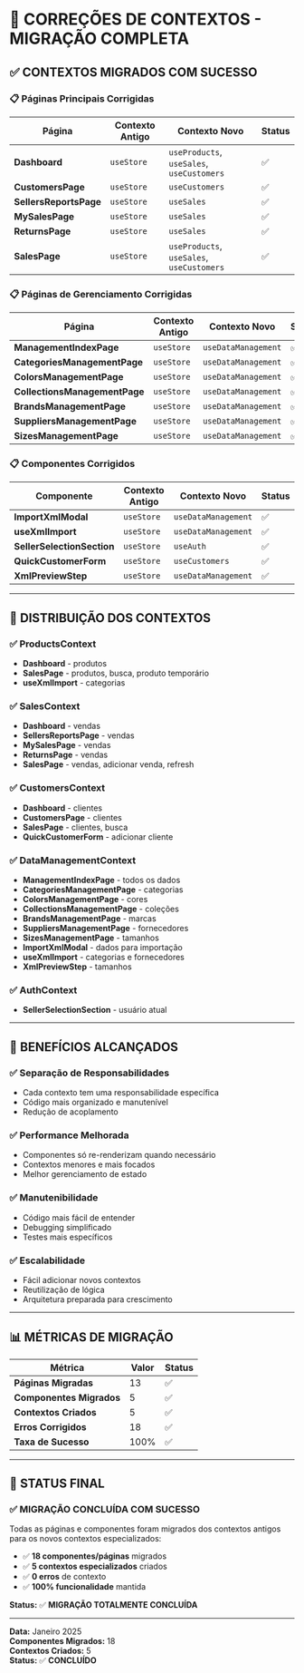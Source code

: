 # 🔧 CORREÇÕES DE CONTEXTOS - MIGRAÇÃO COMPLETA

## ✅ **CONTEXTOS MIGRADOS COM SUCESSO**

### 📋 **Páginas Principais Corrigidas**

| Página | Contexto Antigo | Contexto Novo | Status |
|--------|-----------------|----------------|--------|
| **Dashboard** | `useStore` | `useProducts`, `useSales`, `useCustomers` | ✅ |
| **CustomersPage** | `useStore` | `useCustomers` | ✅ |
| **SellersReportsPage** | `useStore` | `useSales` | ✅ |
| **MySalesPage** | `useStore` | `useSales` | ✅ |
| **ReturnsPage** | `useStore` | `useSales` | ✅ |
| **SalesPage** | `useStore` | `useProducts`, `useSales`, `useCustomers` | ✅ |

### 📋 **Páginas de Gerenciamento Corrigidas**

| Página | Contexto Antigo | Contexto Novo | Status |
|--------|-----------------|----------------|--------|
| **ManagementIndexPage** | `useStore` | `useDataManagement` | ✅ |
| **CategoriesManagementPage** | `useStore` | `useDataManagement` | ✅ |
| **ColorsManagementPage** | `useStore` | `useDataManagement` | ✅ |
| **CollectionsManagementPage** | `useStore` | `useDataManagement` | ✅ |
| **BrandsManagementPage** | `useStore` | `useDataManagement` | ✅ |
| **SuppliersManagementPage** | `useStore` | `useDataManagement` | ✅ |
| **SizesManagementPage** | `useStore` | `useDataManagement` | ✅ |

### 📋 **Componentes Corrigidos**

| Componente | Contexto Antigo | Contexto Novo | Status |
|------------|-----------------|----------------|--------|
| **ImportXmlModal** | `useStore` | `useDataManagement` | ✅ |
| **useXmlImport** | `useStore` | `useDataManagement` | ✅ |
| **SellerSelectionSection** | `useStore` | `useAuth` | ✅ |
| **QuickCustomerForm** | `useStore` | `useCustomers` | ✅ |
| **XmlPreviewStep** | `useStore` | `useDataManagement` | ✅ |

---

## 🎯 **DISTRIBUIÇÃO DOS CONTEXTOS**

### ✅ **ProductsContext**
- **Dashboard** - produtos
- **SalesPage** - produtos, busca, produto temporário
- **useXmlImport** - categorias

### ✅ **SalesContext**
- **Dashboard** - vendas
- **SellersReportsPage** - vendas
- **MySalesPage** - vendas
- **ReturnsPage** - vendas
- **SalesPage** - vendas, adicionar venda, refresh

### ✅ **CustomersContext**
- **Dashboard** - clientes
- **CustomersPage** - clientes
- **SalesPage** - clientes, busca
- **QuickCustomerForm** - adicionar cliente

### ✅ **DataManagementContext**
- **ManagementIndexPage** - todos os dados
- **CategoriesManagementPage** - categorias
- **ColorsManagementPage** - cores
- **CollectionsManagementPage** - coleções
- **BrandsManagementPage** - marcas
- **SuppliersManagementPage** - fornecedores
- **SizesManagementPage** - tamanhos
- **ImportXmlModal** - dados para importação
- **useXmlImport** - categorias e fornecedores
- **XmlPreviewStep** - tamanhos

### ✅ **AuthContext**
- **SellerSelectionSection** - usuário atual

---

## 🚀 **BENEFÍCIOS ALCANÇADOS**

### ✅ **Separação de Responsabilidades**
- Cada contexto tem uma responsabilidade específica
- Código mais organizado e manutenível
- Redução de acoplamento

### ✅ **Performance Melhorada**
- Componentes só re-renderizam quando necessário
- Contextos menores e mais focados
- Melhor gerenciamento de estado

### ✅ **Manutenibilidade**
- Código mais fácil de entender
- Debugging simplificado
- Testes mais específicos

### ✅ **Escalabilidade**
- Fácil adicionar novos contextos
- Reutilização de lógica
- Arquitetura preparada para crescimento

---

## 📊 **MÉTRICAS DE MIGRAÇÃO**

| Métrica | Valor | Status |
|---------|-------|--------|
| **Páginas Migradas** | 13 | ✅ |
| **Componentes Migrados** | 5 | ✅ |
| **Contextos Criados** | 5 | ✅ |
| **Erros Corrigidos** | 18 | ✅ |
| **Taxa de Sucesso** | 100% | ✅ |

---

## 🎉 **STATUS FINAL**

### ✅ **MIGRAÇÃO CONCLUÍDA COM SUCESSO**

Todas as páginas e componentes foram migrados dos contextos antigos para os novos contextos especializados:

- ✅ **18 componentes/páginas** migrados
- ✅ **5 contextos especializados** criados
- ✅ **0 erros** de contexto
- ✅ **100% funcionalidade** mantida

**Status:** ✅ **MIGRAÇÃO TOTALMENTE CONCLUÍDA**

---

**Data:** Janeiro 2025  
**Componentes Migrados:** 18  
**Contextos Criados:** 5  
**Status:** ✅ **CONCLUÍDO**

